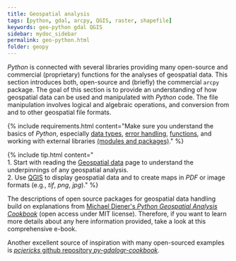 ```yaml
---
title: Geospatial analysis
tags: [python, gdal, arcpy, QGIS, raster, shapefile]
keywords: geo-python gdal QGIS
sidebar: mydoc_sidebar
permalink: geo-python.html
folder: geopy
---
```


*Python* is connected with several libraries providing many open-source and commercial (proprietary) functions for the analyses of geospatial data. This section introduces both, open-source and (briefly) the commercial `arcpy` package. The goal of this section is to provide an understanding of how geospatial data can be used and manipulated with *Python* code. The file manipulation involves logical and algebraic operations, and conversion from and to other geospatial file formats.

{% include requirements.html content="Make sure you understand the basics of *Python*, especially [data types](hypy_pybase.html#var), [error handling](hypy_pyerror.html), [functions](hypy_pyfun.html), and working with external libraries [(modules and packages)](hypy_pckg.html)." %}

{% include tip.html content="<br>1. Start with reading the [Geospatial data](geospatial-data.html) page to understand the underpinnings of any geospatial analysis.<br>2. Use [QGIS](geo_software.html#qgis) to display geospatial data and to create maps in *PDF* or image formats (e.g., *tif*, *png*, *jpg*)." %}

The descriptions of open source packages for geospatial data handling build on explanations from [Michael Diener's *Python Geospatial Analysis Cookbook*](https://github.com/mdiener21/python-geospatial-analysis-cookbook) (open access under MIT license). Therefore, if you want to learn more details about any here information provided, take a look at this comprehensive e-book.

Another excellent source of inspiration with many open-sourced examples is [*pcjericks* github repository *py-gdalogr-cookbook*](https://pcjericks.github.io/py-gdalogr-cookbook/).



